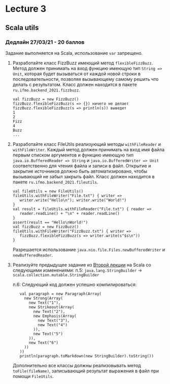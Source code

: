 # Lecture 3
## Scala utils
### Дедлайн 27/03/21 - 20 баллов
Задание выполняется на Scala, использование `var` запрещено.

1) Разработайте класс FizzBuzz имеющий метод `flexibleFizzBuzz`.
   Метод должен принимать на вход функцию имеющую тип `String => Unit`, 
   которая будет вызываться от каждой новой строки в последовательности, 
   позволяя вызывающему самому решить что делать с результатом. 
   Класс должен находится в пакете `ru.ifmo.backend_2021.fizzbuzz`.
   
   ```
   val fizzBuzz = new FizzBuzz()
   fizzBuzz.flexibleFizzBuzz(s => {}) ничего не делает
   fizzBuzz.flexibleFizzBuzz(s => println(s)) выведет 
   1
   2
   Fizz
   4
   Buzz
   ...
   ```
2) Разработайте класс FileUtils реализующий методы `withFileReader` и `withFileWriter`.
   Каждый метод должен принимать на вход имя файла первым списком аргументов и функцию имеющую тип 
   `java.io.BufferedReader => String` и `java.io.BufferedWriter => Unit` соответственно для чтения файла и записи в файл.
   Открытие и закрытие источников должно быть автоматизировано, чтобы вызывающий не забыл закрыть файл.
   Класс должен находится в пакете `ru.ifmo.backend_2021.fileutils`.
   
   ```
   val fileUtils = new FileUtils()
   fileUtils.withFileWriter("File.txt") { writer =>
      writer.write("Hello\n"); writer.write("World!")
   }
   val result = fileUtils.withFileReader("File.txt") { reader =>
      reader.readLine() + "\n" + reader.readLine()
   }
   assert(result == "Hello\nWorld!")
   val fizzBuzz = new FizzBuzz()
   fileUtils.withFileWriter("FizzBuzz.txt") { writer =>
      fizzBuzz.flexibleFizzBuzz(s => writer.write(s"$s\n"))
   }
   ```
   Разрешается использование `java.nio.file.Files.newBufferedWriter` и `newBufferedReader`.
3) Реализуйте предыдущее задание из [Второй лекции](https://github.com/Backend-ITMO-2021/Lecture-2-B/blob/main/README.md)
   на Scala со следующими изменениями:
   п.5: `java.lang.StringBuilder` -> `scala.collection.mutable.StringBuilder`
   
   п.6: Следующий код должен успешно компилироваться:
   ```
      val paragraph = new Paragraph(Array(
        new Strong(Array(
          new Text("1"),
          new Strikeout(Array(
            new Text("2"),
            new Emphasis(Array(
              new Text("3"),
              new Text("4")
            )),
            new Text("5")
          )),
          new Text("6")
        ))
      ))
      println(paragraph.toMarkdown(new StringBuilder).toString())
   ```
   Дополнительно все классы должны реализовывать метод `toFile(fileName)`,
   записывающий результат выражения в файл при помощи `FileUtils`.